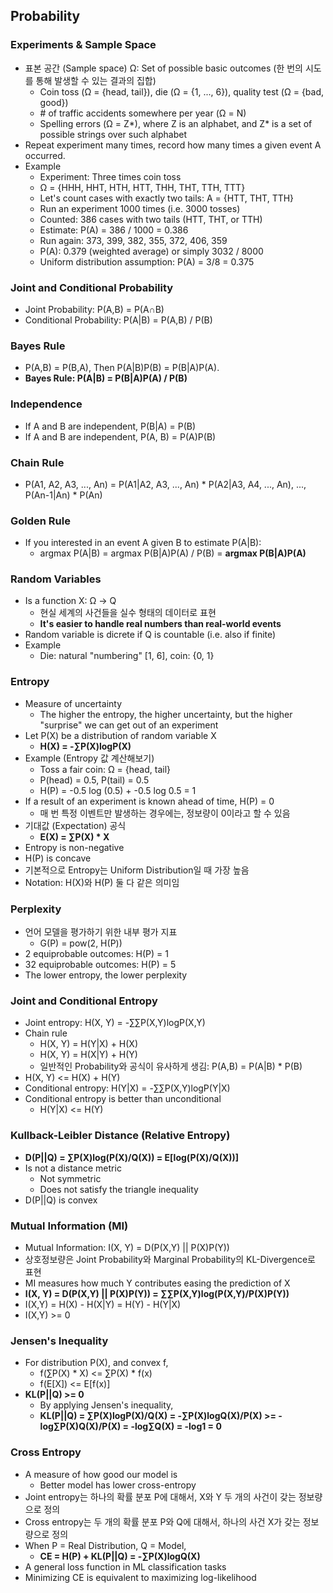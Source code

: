 ## Probability

### Experiments & Sample Space

* 표본 공간 (Sample space) Ω: Set of possible basic outcomes (한 번의 시도를 통해 발생할 수 있는 결과의 집합)
    * Coin toss (Ω = {head, tail}), die (Ω = {1, ..., 6}), quality test (Ω = {bad, good})
    * \# of traffic accidents somewhere per year (Ω = N)
    * Spelling errors (Ω = Z*), where Z is an alphabet, and Z* is a set of possible strings over such alphabet
* Repeat experiment many times, record how many times a given event A occurred.
* Example
    * Experiment: Three times coin toss
    * Ω = {HHH, HHT, HTH, HTT, THH, THT, TTH, TTT}
    * Let's count cases with exactly two tails: A = {HTT, THT, TTH}
    * Run an experiment 1000 times (i.e. 3000 tosses)
    * Counted: 386 cases with two tails (HTT, THT, or TTH)
    * Estimate: P(A) = 386 / 1000 = 0.386
    * Run again: 373, 399, 382, 355, 372, 406, 359
    * P(A): 0.379 (weighted average) or simply 3032 / 8000
    * Uniform distribution assumption: P(A) = 3/8 = 0.375

### Joint and Conditional Probability

* Joint Probability: P(A,B) = P(A∩B)
* Conditional Probability: P(A|B) = P(A,B) / P(B)

### Bayes Rule

* P(A,B) = P(B,A), Then P(A|B)P(B) = P(B|A)P(A).
* <b>Bayes Rule: P(A|B) = P(B|A)P(A) / P(B)</b>

### Independence

* If A and B are independent, P(B|A) = P(B)
* If A and B are independent, P(A, B) = P(A)P(B)

### Chain Rule

* P(A1, A2, A3, ..., An) = P(A1|A2, A3, ..., An) * P(A2|A3, A4, ..., An), ..., P(An-1|An) * P(An)

### Golden Rule

* If you interested in an event A given B to estimate P(A|B):
    * argmax P(A|B) = argmax P(B|A)P(A) / P(B) = <b>argmax P(B|A)P(A)</b>

### Random Variables

* Is a function X: Ω → Q
    * 현실 세계의 사건들을 실수 형태의 데이터로 표현
    * <b>It's easier to handle real numbers than real-world events</b>
* Random variable is dicrete if Q is countable (i.e. also if finite)
* Example
    * Die: natural "numbering" [1, 6], coin: {0, 1}

### Entropy

* Measure of uncertainty
    * The higher the entropy, the higher uncertainty, but the higher "surprise" we can get out of an experiment
* Let P(X) be a distribution of random variable X
    * <b>H(X) = -∑P(X)logP(X)</b>
* Example (Entropy 값 계산해보기)
    * Toss a fair coin: Ω = {head, tail}
    * P(head) = 0.5, P(tail) = 0.5
    * H(P) = -0.5 log (0.5) + -0.5 log 0.5 = 1
* If a result of an experiment is known ahead of time, H(P) = 0
    * 매 번 특정 이벤트만 발생하는 경우에는, 정보량이 0이라고 할 수 있음
* 기대값 (Expectation) 공식
    * <b>E(X) = ∑P(X) * X</b>
* Entropy is non-negative
* H(P) is concave
* 기본적으로 Entropy는 Uniform Distribution일 때 가장 높음
* Notation: H(X)와 H(P) 둘 다 같은 의미임

### Perplexity

* 언어 모델을 평가하기 위한 내부 평가 지표
    * G(P) = pow(2, H(P))
* 2 equiprobable outcomes: H(P) = 1
* 32 equiprobable outcomes: H(P) = 5
* The lower entropy, the lower perplexity

### Joint and Conditional Entropy

* Joint entropy: H(X, Y) = -∑∑P(X,Y)logP(X,Y)
* Chain rule
    * H(X, Y) = H(Y|X) + H(X)
    * H(X, Y) = H(X|Y) + H(Y)
    * 일반적인 Probability와 공식이 유사하게 생김: P(A,B) = P(A|B) * P(B)
* H(X, Y) <= H(X) + H(Y)
* Conditional entropy: H(Y|X) = -∑∑P(X,Y)logP(Y|X)
* Conditional entropy is better than unconditional
    * H(Y|X) <= H(Y)

### Kullback-Leibler Distance (Relative Entropy)

* <b>D(P||Q) = ∑P(X)log(P(X)/Q(X)) = E[log(P(X)/Q(X))]</b>
* Is not a distance metric
    * Not symmetric
    * Does not satisfy the triangle inequality
* D(P||Q) is convex

### Mutual Information (MI)

* Mutual Information: I(X, Y) = D(P(X,Y) || P(X)P(Y))
* 상호정보량은 Joint Probability와 Marginal Probability의 KL-Divergence로 표현
* MI measures how much Y contributes easing the prediction of X
* <b>I(X, Y) = D(P(X,Y) || P(X)P(Y)) = ∑∑P(X,Y)log(P(X,Y)/P(X)P(Y))</b>
* I(X,Y) = H(X) - H(X|Y) = H(Y) - H(Y|X)
* I(X,Y) >= 0

### Jensen's Inequality

* For distribution P(X), and convex f,
    * f(∑P(X) * X) <= ∑P(X) * f(x)
    * f(E[X]) <= E[f(x)]
* <b>KL(P||Q) >= 0</b>
    * By applying Jensen's inequality,
    * <b>KL(P||Q) = ∑P(X)logP(X)/Q(X) = -∑P(X)logQ(X)/P(X) >= -log∑P(X)Q(X)/P(X) = -log∑Q(X) = -log1 = 0</b>

### Cross Entropy

* A measure of how good our model is
    * Better model has lower cross-entropy
* Joint entropy는 하나의 확률 분포 P에 대해서, X와 Y 두 개의 사건이 갖는 정보량으로 정의
* Cross entropy는 두 개의 확률 분포 P와 Q에 대해서, 하나의 사건 X가 갖는 정보량으로 정의
* When P = Real Distribution, Q = Model,
   * <b>CE = H(P) + KL(P||Q) = -∑P(X)logQ(X)</b>
* A general loss function in ML classification tasks
* Minimizing CE is equivalent to maximizing log-likelihood
